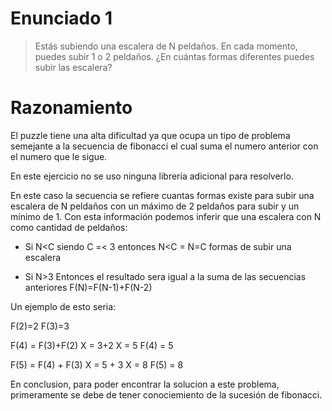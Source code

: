 # Enunciado 1

> Estás subiendo una escalera de N peldaños. En cada momento, puedes subir 1 o 2 peldaños. ¿En cuántas formas diferentes puedes subir las escalera?

# Razonamiento

El puzzle tiene una alta dificultad ya que ocupa un tipo de problema semejante a la secuencia de fibonacci el cual suma el numero anterior con el numero que le sigue.

En este ejercicio no se uso ninguna librería adicional para resolverlo.

En este caso la secuencia se refiere cuantas formas existe para subir una escalera de N peldaños con un máximo de 2 peldaños para subir y un mínimo de 1. Con esta información podemos inferir que una escalera con N como cantidad de peldaños:

- Si N<C siendo C =< 3 entonces N<C = N=C formas de subir una escalera

- Si N>3 Entonces el resultado sera igual a la suma de las secuencias anteriores F(N)=F(N-1)+F(N-2)

Un ejemplo de esto seria:

F(2)=2
F(3)=3

F(4) = F(3)+F(2)
X = 3+2
X = 5
F(4) = 5

F(5) = F(4) + F(3)
X = 5 + 3
X = 8
F(5) = 8

En conclusion, para poder encontrar la solucion a este problema, primeramente se debe de tener conociemiento de la sucesión de fibonacci.